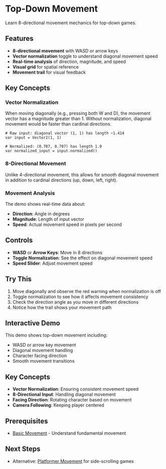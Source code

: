 # Top-Down Movement

<!-- embed-{$PATH} -->


Learn 8-directional movement mechanics for top-down games.

## Features

- **8-directional movement** with WASD or arrow keys
- **Vector normalization** toggle to understand diagonal movement speed
- **Real-time analysis** of direction, magnitude, and speed
- **Visual grid** for spatial reference
- **Movement trail** for visual feedback

## Key Concepts

### Vector Normalization
When moving diagonally (e.g., pressing both W and D), the movement vector has a magnitude greater than 1. Without normalization, diagonal movement would be faster than cardinal directions.

```gdscript
# Raw input: diagonal vector (1, 1) has length ~1.414
var input = Vector2(1, 1)

# Normalized: (0.707, 0.707) has length 1.0
var normalized_input = input.normalized()
```

### 8-Directional Movement
Unlike 4-directional movement, this allows for smooth diagonal movement in addition to cardinal directions (up, down, left, right).

### Movement Analysis
The demo shows real-time data about:
- **Direction**: Angle in degrees
- **Magnitude**: Length of input vector
- **Speed**: Actual movement speed in pixels per second

## Controls

- **WASD** or **Arrow Keys**: Move in 8 directions
- **Toggle Normalization**: See the effect on diagonal movement speed
- **Speed Slider**: Adjust movement speed

## Try This

1. Move diagonally and observe the red warning when normalization is off
2. Toggle normalization to see how it affects movement consistency
3. Check the direction angle as you move in different directions
4. Notice how the trail shows your movement path

## Interactive Demo

This demo shows top-down movement including:
- WASD or arrow key movement
- Diagonal movement handling
- Character facing direction
- Smooth movement transitions

## Key Concepts

- **Vector Normalization**: Ensuring consistent movement speed
- **8-Directional Input**: Handling diagonal movement
- **Facing Direction**: Rotating character based on movement
- **Camera Following**: Keeping player centered

## Prerequisites

- [Basic Movement](../basic_movement/) - Understand fundamental movement

## Next Steps

- Alternative: [Platformer Movement](../platformer_movement/) for side-scrolling games
